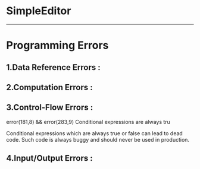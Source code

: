 # SimpleEditor

---------
# Programming Errors

## 1.Data Reference Errors :

## 2.Computation Errors :

## 3.Control-Flow Errors :
 <p> error(181,8) && error(283,9) Conditional expressions are always tru </P>
 <p> Conditional expressions which are always true or false can lead to dead code. Such code is always buggy and should never be used in production.</p>
 

## 4.Input/Output Errors :
